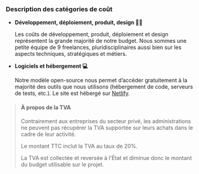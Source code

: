 ### Description des catégories de coût

-   **Développement, déploiement, produit, design 👨‍💻**

    Les coûts de développement, produit, déploiement et design représentent la grande majorité de notre budget.
    Nous sommes une petite équipe de 9 freelances, pluridisciplinaires aussi bien
    sur les aspects techniques, stratégiques et métiers.

-   **Logiciels et hébergement 💻**

    Notre modèle open-source nous permet d’accéder gratuitement à la majorité des
    outils que nous utilisons (hébergement de code, serveurs de tests, etc.). Le
    site est hébergé sur [Netlify](https://www.netlify.com).

> #### À propos de la TVA
>
> Contrairement aux entreprises du secteur privé, les administrations ne peuvent
> pas récupérer la TVA supportée sur leurs achats dans le cadre de leur
> activité.
>
> Le montant TTC inclut la TVA au taux de 20%.
>
> La TVA est collectée et reversée à l'État et diminue donc le montant du budget
> utilisable sur le projet.
